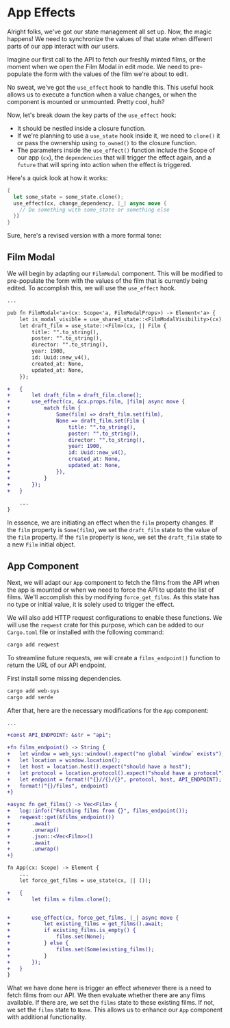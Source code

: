 # App Effects

Alright folks, we've got our state management all set up. Now, the magic happens! We need to synchronize the values of that state when different parts of our app interact with our users.

Imagine our first call to the API to fetch our freshly minted films, or the moment when we open the Film Modal in edit mode. We need to pre-populate the form with the values of the film we're about to edit.

No sweat, we've got the `use_effect` hook to handle this. This useful hook allows us to execute a function when a value changes, or when the component is mounted or unmounted. Pretty cool, huh?

Now, let's break down the key parts of the `use_effect` hook:
- It should be nestled inside a closure function.
- If we're planning to use a `use_state` hook inside it, we need to `clone()` it or pass the ownership using `to_owned()` to the closure function.
- The parameters inside the `use_effect()` function include the Scope of our app (`cx`), the `dependencies` that will trigger the effect again, and a `future` that will spring into action when the effect is triggered.

Here's a quick look at how it works:

```rust
{
  let some_state = some_state.clone();
  use_effect(cx, change_dependency, |_| async move {
    // Do something with some_state or something else
  })
}
```

Sure, here's a revised version with a more formal tone:

## Film Modal

We will begin by adapting our `FilmModal` component. This will be modified to pre-populate the form with the values of the film that is currently being edited. To accomplish this, we will use the `use_effect` hook.

```diff
...

pub fn FilmModal<'a>(cx: Scope<'a, FilmModalProps>) -> Element<'a> {
    let is_modal_visible = use_shared_state::<FilmModalVisibility>(cx).unwrap();
    let draft_film = use_state::<Film>(cx, || Film {
        title: "".to_string(),
        poster: "".to_string(),
        director: "".to_string(),
        year: 1900,
        id: Uuid::new_v4(),
        created_at: None,
        updated_at: None,
    });

+   {
+       let draft_film = draft_film.clone();
+       use_effect(cx, &cx.props.film, |film| async move {
+           match film {
+               Some(film) => draft_film.set(film),
+               None => draft_film.set(Film {
+                   title: "".to_string(),
+                   poster: "".to_string(),
+                   director: "".to_string(),
+                   year: 1900,
+                   id: Uuid::new_v4(),
+                   created_at: None,
+                   updated_at: None,
+               }),
+           }
+       });
+   }

    ...
}
```

In essence, we are initiating an effect when the `film` property changes. If the `film` property is `Some(film)`, we set the `draft_film` state to the value of the `film` property. If the `film` property is `None`, we set the `draft_film` state to a new `Film` initial object.

## App Component

Next, we will adapt our `App` component to fetch the films from the API when the app is mounted or when we need to force the API to update the list of films. We'll accomplish this by modifying `force_get_films`. As this state has no type or initial value, it is solely used to trigger the effect.

We will also add HTTP request configurations to enable these functions. We will use the `reqwest` crate for this purpose, which can be added to our `Cargo.toml` file or installed with the following command:

```bash
cargo add reqwest
```

To streamline future requests, we will create a `films_endpoint()` function to return the URL of our API endpoint.

First install some missing dependencies.

```bash
cargo add web-sys
cargo add serde
```

After that, here are the necessary modifications for the `App` component:

```diff
...

+const API_ENDPOINT: &str = "api";

+fn films_endpoint() -> String {
+   let window = web_sys::window().expect("no global `window` exists");
+   let location = window.location();
+   let host = location.host().expect("should have a host");
+   let protocol = location.protocol().expect("should have a protocol");
+   let endpoint = format!("{}//{}/{}", protocol, host, API_ENDPOINT);
+   format!("{}/films", endpoint)
+}

+async fn get_films() -> Vec<Film> {
+   log::info!("Fetching films from {}", films_endpoint());
+   reqwest::get(&films_endpoint())
+       .await
+       .unwrap()
+       .json::<Vec<Film>>()
+       .await
+       .unwrap()
+}

fn App(cx: Scope) -> Element {
    ...
    let force_get_films = use_state(cx, || ());

+   {
+       let films = films.clone();


+       use_effect(cx, force_get_films, |_| async move {
+           let existing_films = get_films().await;
+           if existing_films.is_empty() {
+               films.set(None);
+           } else {
+               films.set(Some(existing_films));
+           }
+       });
+   }
}
```

What we have done here is trigger an effect whenever there is a need to fetch films from our API. We then evaluate whether there are any films available. If there are, we set the `films` state to these existing films. If not, we set the `films` state to `None`. This allows us to enhance our `App` component with additional functionality.